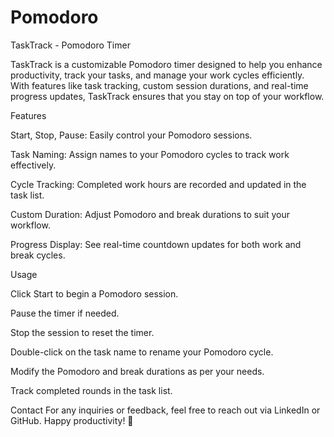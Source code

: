 # Pomodoro
TaskTrack - Pomodoro Timer

TaskTrack is a customizable Pomodoro timer designed to help you enhance productivity, track your tasks, and manage your work cycles efficiently. With features like task tracking, custom session durations, and real-time progress updates, TaskTrack ensures that you stay on top of your workflow.

Features

Start, Stop, Pause: Easily control your Pomodoro sessions.

Task Naming: Assign names to your Pomodoro cycles to track work effectively.

Cycle Tracking: Completed work hours are recorded and updated in the task list.

Custom Duration: Adjust Pomodoro and break durations to suit your workflow.

Progress Display: See real-time countdown updates for both work and break cycles.

Usage

Click Start to begin a Pomodoro session.

Pause the timer if needed.

Stop the session to reset the timer.

Double-click on the task name to rename your Pomodoro cycle.

Modify the Pomodoro and break durations as per your needs.

Track completed rounds in the task list.

Contact
For any inquiries or feedback, feel free to reach out via LinkedIn or GitHub.
Happy productivity! 🚀
